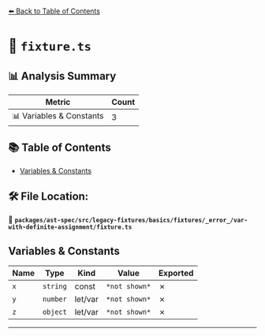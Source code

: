 [⬅️ Back to Table of Contents](../../../../../../../../index.md)

# 📄 `fixture.ts`

## 📊 Analysis Summary

| Metric | Count |
|--------|-------|
| 📊 Variables & Constants | 3 |

## 📚 Table of Contents

- [Variables & Constants](#variables-constants)

## 🛠️ File Location:
📂 **`packages/ast-spec/src/legacy-fixtures/basics/fixtures/_error_/var-with-definite-assignment/fixture.ts`**

## Variables & Constants

| Name | Type | Kind | Value | Exported |
|------|------|------|-------|----------|
| `x` | `string` | const | `*not shown*` | ✗ |
| `y` | `number` | let/var | `*not shown*` | ✗ |
| `z` | `object` | let/var | `*not shown*` | ✗ |


---